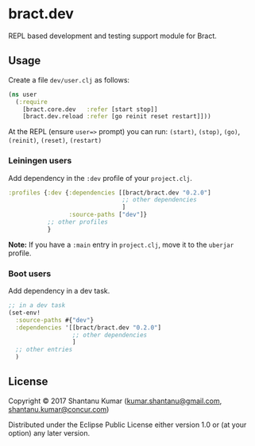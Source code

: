 # bract.dev

REPL based development and testing support module for Bract.


## Usage

Create a file `dev/user.clj` as follows:

```clojure
(ns user
  (:require
    [bract.core.dev   :refer [start stop]]
    [bract.dev.reload :refer [go reinit reset restart]]))
```

At the REPL (ensure `user=>` prompt) you can run: `(start)`, `(stop)`, `(go)`, `(reinit)`, `(reset)`, `(restart)`

### Leiningen users

Add dependency in the `:dev` profile of your `project.clj`.

```clojure
:profiles {:dev {:dependencies [[bract/bract.dev "0.2.0"]
                                ;; other dependencies
                                ]
                 :source-paths ["dev"]}
           ;; other profiles
           }
```

**Note:** If you have a `:main` entry in `project.clj`, move it to the `uberjar` profile.

### Boot users

Add dependency in a dev task.

```clojure
;; in a dev task
(set-env!
  :source-paths #{"dev"}
  :dependencies '[[bract/bract.dev "0.2.0"]
                  ;; other dependencies
                  ]
  ;; other entries
  )
```


## License

Copyright © 2017 Shantanu Kumar (kumar.shantanu@gmail.com, shantanu.kumar@concur.com)

Distributed under the Eclipse Public License either version 1.0 or (at
your option) any later version.
